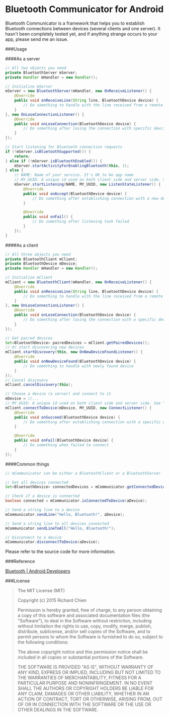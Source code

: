 Bluetooth Communicator for Android
=========

Bluetooth Communicator is a framework that helps you to establish Bluetooth connections between devices (several clients and one server). It hasn't been completely tested yet, and if anything strange occurs to your app, please send me an issue.

###Usage

####As a server

```java
// All two objects you need
private BluetoothServer mServer;
private Handler mHandler = new Handler();

// Initialize mServer
mServer = new BluetoothServer(mHandler, new OnReceiveListener() {
    @Override
    public void onReceiveLine(String line, BluetoothDevice device) {
        // Do something to handle with the line received from a remote device
    }
}, new OnLoseConnectionListener() {
    @Override
    public void onLoseConnection(BluetoothDevice device) {
        // Do something after losing the connection with specific devcice
    }
});

// Start listening for Bluetooth connection requests
if (!mServer.isBluetoothSupported()) {
    return;
} else if (!mServer.isBluetoothEnabled()) {
    mServer.startActivityForEnablingBluetooth(this, 1);
} else {
    // NAME: Name of your service. It's OK to be app name
    // MY_UUID: A unique id used on both client side and server side. See "http://developer.android.com/intl/zh-cn/guide/topics/connectivity/bluetooth.html#ConnectingAsAServer"
    mServer.startListening(NAME, MY_UUID, new ListenStateListener() {
        @Override
        public void onAccept(BluetoothDevice device) {
            // Do something after establishing connection with a new device
        }

        @Override
        public void onFail() {
            // Do something after listening task failed
        }
    });
}
```

####As a client

```java
// All three objects you need
private BluetoothClient mClient;
private BluetoothDevice mDevice;
private Handler mHandler = new Handler();

// Initialize mClient
mClient = new BluetoothClient(mHandler, new OnReceiveListener() {
    @Override
    public void onReceiveLine(String line, BluetoothDevice device) {
        // Do something to handle with the line received from a remote device
    }
}, new OnLoseConnectionListener() {
    @Override
    public void onLoseConnection(BluetoothDevice device) {
        // Do something after losing the connection with a specific devcice
    }
});

// Get paired devices
Set<BluetoothDevice> pairedDevices = mClient.getPairedDevices();
// Or start discovering new devices
mClient.startDiscovery(this, new OnNewDeviceFoundListener() {
    @Override
    public void onNewDeviceFound(BluetoothDevice device) {
        // Do something to handle with newly found device
    }
});
// Cancel discovery
mClient.cancelDiscovery(this);

// Choose a device (a server) and connect to it
mDevice = //...
// MY_UUID: A unique id used on both client side and server side. See "http://developer.android.com/intl/zh-cn/guide/topics/connectivity/bluetooth.html#ConnectingAsAServer"
mClient.connectToDevice(mDevice, MY_UUID, new ConnectListener() {
    @Override
    public void onSucceed(BluetoothDevice device) {
        // Do something after establishing connection with a specific device
    }

    @Override
    public void onFail(BluetoothDevice device) {
        // Do something when failed to connect
    }
});
```

####Common things

```java
// mCommunicator can be either a BluetoothClient or a BluetoothServer

// Get all devices connected
Set<BluetoothDevice> connectedDevices = mCommunicator.getConnectedDevices();

// Check if a device is connected
boolean connected = mCommunicator.isConnectedToDevice(aDevice);

// Send a string line to a device
mCommunicator.sendLine("Hello, Bluetooth!", aDevice);

// Send a string line to all devices connected
mCommunicator.sendLineToAll("Hello, Bluetooth!");

// Disconnect to a device
mCommunicator.disconnectToDevice(aDevice);
```

Please refer to the source code for more information.

###Reference

[Bluetooth | Android Developers](http://developer.android.com/intl/zh-cn/guide/topics/connectivity/bluetooth.html)

###License

>The MIT License (MIT)
>
>Copyright (c) 2015 Richard Chien
>
>Permission is hereby granted, free of charge, to any person obtaining a copy
>of this software and associated documentation files (the "Software"), to deal
>in the Software without restriction, including without limitation the rights
>to use, copy, modify, merge, publish, distribute, sublicense, and/or sell
>copies of the Software, and to permit persons to whom the Software is
>furnished to do so, subject to the following conditions:
>
>The above copyright notice and this permission notice shall be included in
>all copies or substantial portions of the Software.
>
>THE SOFTWARE IS PROVIDED "AS IS", WITHOUT WARRANTY OF ANY KIND, EXPRESS OR
>IMPLIED, INCLUDING BUT NOT LIMITED TO THE WARRANTIES OF MERCHANTABILITY,
>FITNESS FOR A PARTICULAR PURPOSE AND NONINFRINGEMENT. IN NO EVENT SHALL THE
>AUTHORS OR COPYRIGHT HOLDERS BE LIABLE FOR ANY CLAIM, DAMAGES OR OTHER
>LIABILITY, WHETHER IN AN ACTION OF CONTRACT, TORT OR OTHERWISE, ARISING FROM,
>OUT OF OR IN CONNECTION WITH THE SOFTWARE OR THE USE OR OTHER DEALINGS IN
>THE SOFTWARE.
